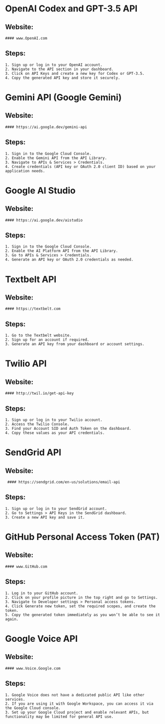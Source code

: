# OpenAI Codex and GPT-3.5 API

## Website:

    #### www.OpenAI.com

## Steps:

    1. Sign up or log in to your OpenAI account.
    2. Navigate to the API section in your dashboard.
    3. Click on API Keys and create a new key for Codex or GPT-3.5.
    4. Copy the generated API key and store it securely.

# Gemini API (Google Gemini)

## Website:

    #### https://ai.google.dev/gemini-api

## Steps:

    1. Sign in to the Google Cloud Console.
    2. Enable the Gemini API from the API Library.
    3. Navigate to APIs & Services > Credentials.
    4. Create credentials (API key or OAuth 2.0 client ID) based on your application needs.

# Google AI Studio

## Website:

    #### https://ai.google.dev/aistudio

## Steps:

    1. Sign in to the Google Cloud Console.
    2. Enable the AI Platform API from the API Library.
    3. Go to APIs & Services > Credentials.
    4. Generate an API key or OAuth 2.0 credentials as needed.

# Textbelt API

## Website:

    #### https://textbelt.com

## Steps:

    1. Go to the Textbelt website.
    2. Sign up for an account if required.
    3. Generate an API key from your dashboard or account settings.

# Twilio API

## Website:

    #### http://twil.io/get-api-key

## Steps:

    1. Sign up or log in to your Twilio account.
    2. Access the Twilio Console.
    3. Find your Account SID and Auth Token on the dashboard.
    4. Copy these values as your API credentials.

# SendGrid API

## Website:

     #### https://sendgrid.com/en-us/solutions/email-api

## Steps:

    1. Sign up or log in to your SendGrid account.
    2. Go to Settings > API Keys in the SendGrid dashboard.
    3. Create a new API key and save it.

# GitHub Personal Access Token (PAT)

## Website:

    #### www.GitHub.com

## Steps:

    1. Log in to your GitHub account.
    2. Click on your profile picture in the top right and go to Settings.
    3. Navigate to Developer settings > Personal access tokens.
    4. Click Generate new token, set the required scopes, and create the token.
    5. Copy the generated token immediately as you won’t be able to see it again.

# Google Voice API

## Website:

    #### www.Voice.Google.com

## Steps:

    1. Google Voice does not have a dedicated public API like other services.
    2. If you are using it with Google Workspace, you can access it via the Google Cloud console.
    3. Set up your Google Cloud project and enable relevant APIs, but functionality may be limited for general API use.
